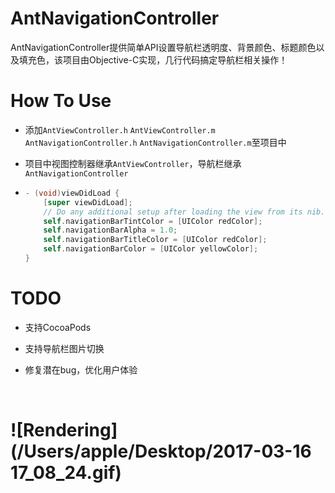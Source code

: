 # AntNavigationController

AntNavigationController提供简单API设置导航栏透明度、背景颜色、标题颜色以及填充色，该项目由Objective-C实现，几行代码搞定导航栏相关操作！

# How To Use

- 添加`AntViewController.h` `AntViewController.m  ` `AntNavigationController.h` `AntNavigationController.m`至项目中
- 项目中视图控制器继承`AntViewController`，导航栏继承 `AntNavigationController`

- ```Objective-C
  - (void)viewDidLoad {
      [super viewDidLoad];
      // Do any additional setup after loading the view from its nib.
      self.navigationBarTintColor = [UIColor redColor];
      self.navigationBarAlpha = 1.0;
      self.navigationBarTitleColor = [UIColor redColor];
      self.navigationBarColor = [UIColor yellowColor];
  }
  ```

# TODO

- 支持CocoaPods

- 支持导航栏图片切换

- 修复潜在bug，优化用户体验

  ​

![Rendering](/Users/apple/Desktop/2017-03-16 17_08_24.gif)
=======